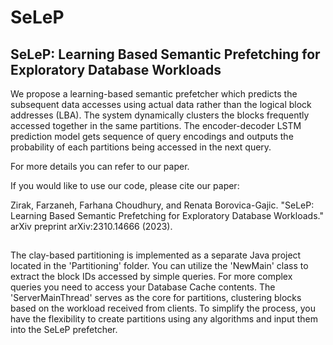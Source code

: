 # SeLeP

## SeLeP: Learning Based Semantic Prefetching for Exploratory Database Workloads

We propose a learning-based semantic prefetcher which predicts the subsequent data accesses using actual data rather than the logical block addresses (LBA). The system dynamically clusters the blocks frequently accessed together in the same partitions.  The encoder-decoder LSTM prediction model gets sequence of query encodings and outputs the probability of each partitions being accessed in the next query.

For more details you can refer to our paper.

If you would like to use our code, please cite our paper:

Zirak, Farzaneh, Farhana Choudhury, and Renata Borovica-Gajic. "SeLeP: Learning Based Semantic Prefetching for Exploratory Database Workloads." arXiv preprint arXiv:2310.14666 (2023).

##

The clay-based partitioning is implemented as a separate Java project located in the 'Partitioning' folder. You can utilize the 'NewMain' class to extract the block IDs accessed by simple queries. For more complex queries you need  to access your Database Cache contents. The 'ServerMainThread' serves as the core for partitions, clustering blocks based on the workload received from clients.
To simplify the process, you have the flexibility to create partitions using any algorithms and input them into the SeLeP prefetcher.